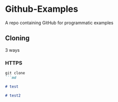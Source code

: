 # Github-Examples
A repo containing GitHub for programmatic examples

## Cloning

3 ways

### HTTPS

```md
git clone
```md

# test

# test2
